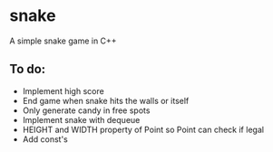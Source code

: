 # snake
A simple snake game in C++

## To do:
- Implement high score
- End game when snake hits the walls or itself
- Only generate candy in free spots
- Implement snake with dequeue
- HEIGHT and WIDTH property of Point so Point can check if legal
- Add const's
